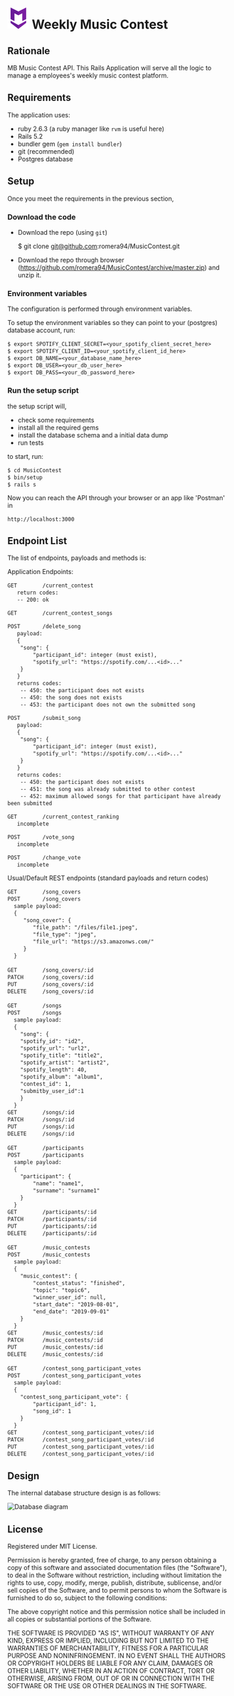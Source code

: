 # ![Logo](https://github.com/adam-p/markdown-here/raw/master/src/common/images/icon48.png "Logo") Weekly Music Contest 

## Rationale

MB Music Contest API. This Rails Application will serve all the logic to manage a employees's weekly music contest platform.

## Requirements

The application uses:

* ruby 2.6.3 (a ruby manager like `rvm` is useful here)
* Rails 5.2
* bundler gem (`gem install bundler`)
* git (recommended)
* Postgres database 

## Setup

Once you meet the requirements in the previous section, 

### Download the code

- Download the repo (using `git`)

    $ git clone git@github.com:romera94/MusicContest.git

- Download the repo through browser (https://github.com/romera94/MusicContest/archive/master.zip) and unzip it.

### Environment variables

The configuration is performed through environment variables. 

To setup the environment variables so they can point to your (postgres) database account, run:

    $ export SPOTIFY_CLIENT_SECRET=<your_spotify_client_secret_here>
    $ export SPOTIFY_CLIENT_ID=<your_spotify_client_id_here>
    $ export DB_NAME=<your_database_name_here>
    $ export DB_USER=<your_db_user_here>
    $ export DB_PASS=<your_db_password_here>


### Run the setup script

the setup script will, 

- check some requirements 
- install all the required gems
- install the database schema and a initial data dump
- run tests

to start, run:

    $ cd MusicContest
    $ bin/setup
    $ rails s

Now you can reach the API through your browser or an app like 'Postman' in

    http://localhost:3000

## Endpoint List 

The list of endpoints, payloads and methods is:


Application Endpoints:

```
GET        /current_contest
   return codes:
   -- 200: ok
```

```
GET        /current_contest_songs
```

```
POST       /delete_song
   payload:
   {
	"song": {
		"participant_id": integer (must exist),
		"spotify_url": "https://spotify.com/...<id>..."
	}
   }
   returns codes:
    -- 450: the participant does not exists
    -- 450: the song does not exists
    -- 453: the participant does not own the submitted song
```

```
POST       /submit_song
   payload:
   {
	"song": {
		"participant_id": integer (must exist),
		"spotify_url": "https://spotify.com/...<id>..."
	}
   }
   returns codes:
    -- 450: the participant does not exists
    -- 451: the song was already submitted to other contest
    -- 452: maximum allowed songs for that participant have already been submitted  

```

```
GET        /current_contest_ranking
   incomplete
```

```
POST       /vote_song
   incomplete
```

```
POST       /change_vote
   incomplete
```

Usual/Default REST endpoints (standard payloads and return codes)

```
GET        /song_covers
POST       /song_covers
  sample payload:
  {
	 "song_cover": {
	 	"file_path": "/files/file1.jpeg",
	 	"file_type": "jpeg",
	 	"file_url": "https://s3.amazonws.com/"
	 }
  }

GET        /song_covers/:id
PATCH      /song_covers/:id
PUT        /song_covers/:id
DELETE     /song_covers/:id

GET        /songs
POST       /songs
  sample payload:
  {	
	"song": {
	"spotify_id": "id2", 
	"spotify_url": "url2", 
	"spotify_title": "title2",
	"spotify_artist": "artist2", 
	"spotify_length": 40, 
	"spotify_album": "album1",
	"contest_id": 1,
	"submitby_user_id":1
	}
  }
GET        /songs/:id
PATCH      /songs/:id
PUT        /songs/:id
DELETE     /songs/:id

GET        /participants
POST       /participants
  sample payload:
  {
    "participant": {
        "name": "name1",
        "surname": "surname1"
    }
  }
GET        /participants/:id
PATCH      /participants/:id
PUT        /participants/:id
DELETE     /participants/:id

GET        /music_contests
POST       /music_contests
  sample payload:
  {
    "music_contest": {
        "contest_status": "finished",
        "topic": "topic6",
        "winner_user_id": null,
        "start_date": "2019-08-01",
        "end_date": "2019-09-01"
    }
  }
GET        /music_contests/:id
PATCH      /music_contests/:id
PUT        /music_contests/:id
DELETE     /music_contests/:id

GET        /contest_song_participant_votes
POST       /contest_song_participant_votes
  sample payload:
  {  
    "contest_song_participant_vote": {
        "participant_id": 1,
        "song_id": 1
    }
  }
GET        /contest_song_participant_votes/:id
PATCH      /contest_song_participant_votes/:id
PUT        /contest_song_participant_votes/:id
DELETE     /contest_song_participant_votes/:id
```



## Design

The internal database structure design is as follows:


![Database diagram](https://raw.githubusercontent.com/romera94/MusicContest/master/docs/er_diagram.png "Database diagram")


## License

Registered under MIT License.

Permission is hereby granted, free of charge, to any person obtaining a copy of this software and associated documentation files (the "Software"), to deal in the Software without restriction, including without limitation the rights to use, copy, modify, merge, publish, distribute, sublicense, and/or sell copies of the Software, and to permit persons to whom the Software is furnished to do so, subject to the following conditions:

The above copyright notice and this permission notice shall be included in all copies or substantial portions of the Software.

THE SOFTWARE IS PROVIDED "AS IS", WITHOUT WARRANTY OF ANY KIND, EXPRESS OR IMPLIED, INCLUDING BUT NOT LIMITED TO THE WARRANTIES OF MERCHANTABILITY, FITNESS FOR A PARTICULAR PURPOSE AND NONINFRINGEMENT. IN NO EVENT SHALL THE AUTHORS OR COPYRIGHT HOLDERS BE LIABLE FOR ANY CLAIM, DAMAGES OR OTHER LIABILITY, WHETHER IN AN ACTION OF CONTRACT, TORT OR OTHERWISE, ARISING FROM, OUT OF OR IN CONNECTION WITH THE SOFTWARE OR THE USE OR OTHER DEALINGS IN THE SOFTWARE.
